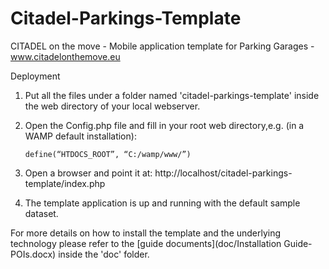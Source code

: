 Citadel-Parkings-Template
=========================

CITADEL on the move - Mobile application template for Parking Garages - www.citadelonthemove.eu

Deployment

1.  Put all the files under a folder named 'citadel-parkings-template' inside the web directory of your local webserver.
2.  Open the Config.php file and fill in your root web directory,e.g. (in a WAMP default installation): 

        define(“HTDOCS_ROOT”, “C:/wamp/www/”)
3.  Open a browser and point it at: http://localhost/citadel-parkings-template/index.php
4.  The template application is up and running with the default sample dataset.

For more details on how to install the template and the underlying technology please refer to the 
[guide documents](doc/Installation Guide-POIs.docx) inside the 'doc' folder. 